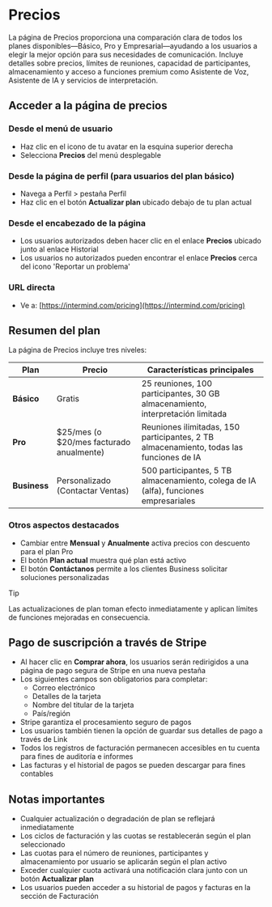 # Precios

La página de Precios proporciona una comparación clara de todos los planes disponibles—Básico, Pro y Empresarial—ayudando a los usuarios a elegir la mejor opción para sus necesidades de comunicación. Incluye detalles sobre precios, límites de reuniones, capacidad de participantes, almacenamiento y acceso a funciones premium como Asistente de Voz, Asistente de IA y servicios de interpretación.

## Acceder a la página de precios

### Desde el menú de usuario

- Haz clic en el icono de tu avatar en la esquina superior derecha
- Selecciona **Precios** del menú desplegable

### Desde la página de perfil (para usuarios del plan básico)

- Navega a Perfil > pestaña Perfil
- Haz clic en el botón **Actualizar plan** ubicado debajo de tu plan actual

### Desde el encabezado de la página

- Los usuarios autorizados deben hacer clic en el enlace **Precios** ubicado junto al enlace Historial
- Los usuarios no autorizados pueden encontrar el enlace **Precios** cerca del icono 'Reportar un problema'

### URL directa

- Ve a: [https://intermind.com/pricing](https://intermind.com/pricing)

## Resumen del plan

La página de Precios incluye tres niveles:

| Plan         | Precio                                   | Características principales                                               |
| ------------ | ---------------------------------------- | ------------------------------------------------------------------------- |
| **Básico**   | Gratis                                   | 25 reuniones, 100 participantes, 30 GB almacenamiento, interpretación limitada |
| **Pro**      | $25/mes (o $20/mes facturado anualmente) | Reuniones ilimitadas, 150 participantes, 2 TB almacenamiento, todas las funciones de IA |
| **Business** | Personalizado (Contactar Ventas)        | 500 participantes, 5 TB almacenamiento, colega de IA (alfa), funciones empresariales |

### Otros aspectos destacados

- Cambiar entre **Mensual** y **Anualmente** activa precios con descuento para el plan Pro
- El botón **Plan actual** muestra qué plan está activo
- El botón **Contáctanos** permite a los clientes Business solicitar soluciones personalizadas

> [!TIP]
> Las actualizaciones de plan toman efecto inmediatamente y aplican límites de funciones mejoradas en consecuencia.

## Pago de suscripción a través de Stripe

- Al hacer clic en **Comprar ahora**, los usuarios serán redirigidos a una página de pago segura de Stripe en una nueva pestaña
- Los siguientes campos son obligatorios para completar:
  - Correo electrónico
  - Detalles de la tarjeta
  - Nombre del titular de la tarjeta
  - País/región
- Stripe garantiza el procesamiento seguro de pagos
- Los usuarios también tienen la opción de guardar sus detalles de pago a través de Link
- Todos los registros de facturación permanecen accesibles en tu cuenta para fines de auditoría e informes
- Las facturas y el historial de pagos se pueden descargar para fines contables

## Notas importantes

- Cualquier actualización o degradación de plan se reflejará inmediatamente
- Los ciclos de facturación y las cuotas se restablecerán según el plan seleccionado
- Las cuotas para el número de reuniones, participantes y almacenamiento por usuario se aplicarán según el plan activo
- Exceder cualquier cuota activará una notificación clara junto con un botón **Actualizar plan**
- Los usuarios pueden acceder a su historial de pagos y facturas en la sección de Facturación